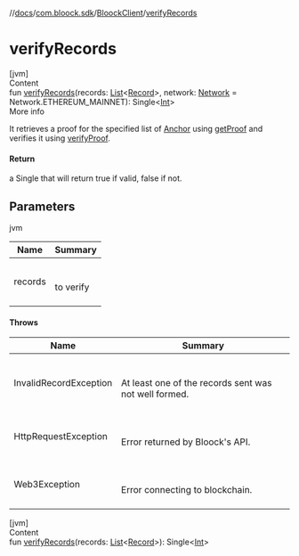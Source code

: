 //[docs](../../index.md)/[com.bloock.sdk](../index.md)/[BloockClient](index.md)/[verifyRecords](verify-records.md)



# verifyRecords  
[jvm]  
Content  
fun [verifyRecords](verify-records.md)(records: [List](https://kotlinlang.org/api/latest/jvm/stdlib/kotlin.collections/-list/index.html)<[Record](../../com.bloock.sdk.record.entity/-record/index.md)>, network: [Network](../../com.bloock.sdk.config.entity/-network/index.md) = Network.ETHEREUM_MAINNET): Single<[Int](https://kotlinlang.org/api/latest/jvm/stdlib/kotlin/-int/index.html)>  
More info  


It retrieves a proof for the specified list of [Anchor](../../com.bloock.sdk.anchor.entity/-anchor/index.md) using [getProof](get-proof.md) and verifies it using [verifyProof](verify-proof.md).



#### Return  


a Single that will return true if valid, false if not.



## Parameters  
  
jvm  
  
|  Name|  Summary| 
|---|---|
| <a name="com.bloock.sdk/BloockClient/verifyRecords/#kotlin.collections.List[com.bloock.sdk.record.entity.Record]#com.bloock.sdk.config.entity.Network/PointingToDeclaration/"></a>records| <a name="com.bloock.sdk/BloockClient/verifyRecords/#kotlin.collections.List[com.bloock.sdk.record.entity.Record]#com.bloock.sdk.config.entity.Network/PointingToDeclaration/"></a><br><br>to verify<br><br>
  


#### Throws  
  
|  Name|  Summary| 
|---|---|
| <a name="com.bloock.sdk/BloockClient/verifyRecords/#kotlin.collections.List[com.bloock.sdk.record.entity.Record]#com.bloock.sdk.config.entity.Network/PointingToDeclaration/"></a>InvalidRecordException| <a name="com.bloock.sdk/BloockClient/verifyRecords/#kotlin.collections.List[com.bloock.sdk.record.entity.Record]#com.bloock.sdk.config.entity.Network/PointingToDeclaration/"></a><br><br>At least one of the records sent was not well formed.<br><br>
| <a name="com.bloock.sdk/BloockClient/verifyRecords/#kotlin.collections.List[com.bloock.sdk.record.entity.Record]#com.bloock.sdk.config.entity.Network/PointingToDeclaration/"></a>HttpRequestException| <a name="com.bloock.sdk/BloockClient/verifyRecords/#kotlin.collections.List[com.bloock.sdk.record.entity.Record]#com.bloock.sdk.config.entity.Network/PointingToDeclaration/"></a><br><br>Error returned by Bloock's API.<br><br>
| <a name="com.bloock.sdk/BloockClient/verifyRecords/#kotlin.collections.List[com.bloock.sdk.record.entity.Record]#com.bloock.sdk.config.entity.Network/PointingToDeclaration/"></a>Web3Exception| <a name="com.bloock.sdk/BloockClient/verifyRecords/#kotlin.collections.List[com.bloock.sdk.record.entity.Record]#com.bloock.sdk.config.entity.Network/PointingToDeclaration/"></a><br><br>Error connecting to blockchain.<br><br>
  


[jvm]  
Content  
fun [verifyRecords](verify-records.md)(records: [List](https://kotlinlang.org/api/latest/jvm/stdlib/kotlin.collections/-list/index.html)<[Record](../../com.bloock.sdk.record.entity/-record/index.md)>): Single<[Int](https://kotlinlang.org/api/latest/jvm/stdlib/kotlin/-int/index.html)>  



